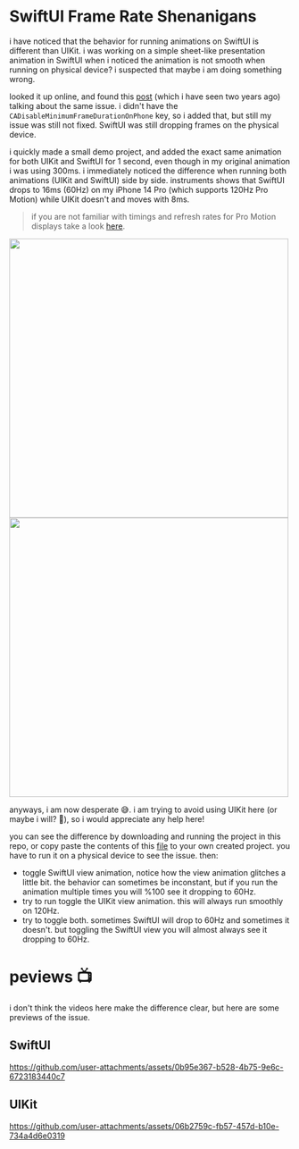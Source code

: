 # SwiftUI Frame Rate Shenanigans


i have noticed that the behavior for running animations on SwiftUI is different than UIKit. i was working on a simple sheet-like presentation animation in SwiftUI when i noticed the animation is not smooth when running on physical device? i suspected that maybe i am doing something wrong.

looked it up online, and found this [post](https://x.com/ChristianSelig/status/1504496680774819851) (which i have seen two years ago) talking about the same issue. i didn't have the `CADisableMinimumFrameDurationOnPhone` key, so i added that, but still my issue was still not fixed. SwiftUI was still dropping frames on the physical device.

i quickly made a small demo project, and added the exact same animation for both UIKit and SwiftUI for 1 second, even though in my original animation i was using 300ms. i immediately noticed the difference when running both animations (UIKit and SwiftUI) side by side. instruments shows that SwiftUI drops to 16ms (60Hz) on my iPhone 14 Pro (which supports 120Hz Pro Motion) while UIKit doesn't and moves with 8ms.
> if you are not familiar with timings and refresh rates for Pro Motion displays take a look [here](https://developer.apple.com/documentation/quartzcore/optimizing_promotion_refresh_rates_for_iphone_13_pro_and_ipad_pro).

<img src = 'https://github.com/user-attachments/assets/f815a4a4-7afd-47b8-95a5-f8d7436b5b1b' height = 500> 
<img src = 'https://github.com/user-attachments/assets/d40cbcc8-e76c-4c01-bba3-7446ffbc6d17' height = 500>


anyways, i am now desperate 😅. i am trying to avoid using UIKit here (or maybe i will? 👀), so i would appreciate any help here!

you can see the difference by downloading and running the project in this repo, or copy paste the contents of this [file](https://github.com/esnssr/frame_rate_swiftui/blob/main/frame_rate_swiftui/frame_rate_ahhhhh.swift) to your own created project. you have to run it on a physical device to see the issue.
then:

- toggle SwiftUI view animation, notice how the view animation glitches a little bit. the behavior can sometimes be inconstant, but if you run the animation multiple times you will %100 see it dropping to 60Hz.
- try to run toggle the UIKit view animation. this will always run smoothly on 120Hz.
- try to toggle both. sometimes SwiftUI will drop to 60Hz and sometimes it doesn't. but toggling the SwiftUI view you will almost always see it dropping to 60Hz.

# peviews 📺
i don't think the videos here make the difference clear, but here are some previews of the issue.
## SwiftUI

https://github.com/user-attachments/assets/0b95e367-b528-4b75-9e6c-6723183440c7


## UIKit

https://github.com/user-attachments/assets/06b2759c-fb57-457d-b10e-734a4d6e0319



